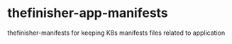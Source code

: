 # thefinisher-app-manifests
thefinisher-manifests for keeping K8s manifests files related to application
